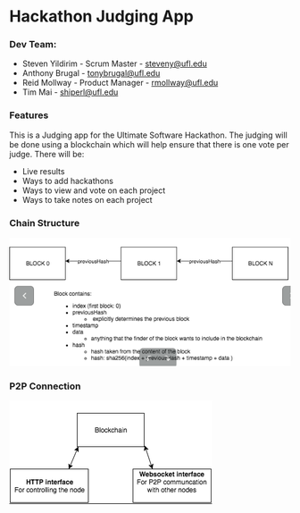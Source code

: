 # Hackathon Judging App


### Dev Team:
+ Steven Yildirim - Scrum Master - steveny@ufl.edu
+ Anthony Brugal - tonybrugal@ufl.edu
+ Reid Mollway - Product Manager - rmollway@ufl.edu
+ Tim Mai - shiperl@ufl.edu

### Features
This is a Judging app for the Ultimate Software Hackathon.
The judging will be done using a blockchain which will help ensure that there
is one vote per judge.
There will be:
+ Live results
+ Ways to add hackathons
+ Ways to view and vote on each project
+ Ways to take notes on each project

### Chain Structure
![Alt text](/public/chainstructure.png?raw=true)

### P2P Connection
![alt text](/public/portstructure.png?raw=true)
